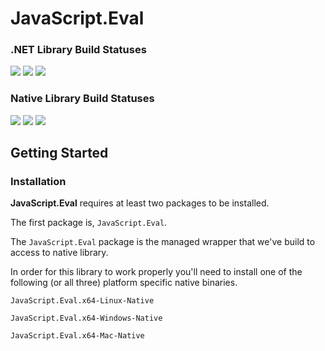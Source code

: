 # JavaScript.Eval

### .NET Library Build Statuses

![](https://github.com/tombatron/JavaScript.Eval/actions/workflows/linux-dotnet.yml/badge.svg)
![](https://github.com/tombatron/JavaScript.Eval/actions/workflows/windows-dotnet.yml/badge.svg)
![](https://github.com/tombatron/JavaScript.Eval/actions/workflows/macos-dotnet.yml/badge.svg)

### Native Library Build Statuses

![](https://github.com/tombatron/JavaScript.Eval/actions/workflows/rust-linux.yml/badge.svg)
![](https://github.com/tombatron/JavaScript.Eval/actions/workflows/rust-windows.yml/badge.svg)
![](https://github.com/tombatron/JavaScript.Eval/actions/workflows/rust-mac.yml/badge.svg)

## Getting Started

### Installation

**JavaScript.Eval** requires at least two packages to be installed. 

The first package is, `JavaScript.Eval`.

The `JavaScript.Eval` package is the managed wrapper that we've build to access to native library. 

In order for this library to work properly you'll need to install one of the following (or all three) platform specific native binaries. 

`JavaScript.Eval.x64-Linux-Native`

`JavaScript.Eval.x64-Windows-Native`

`JavaScript.Eval.x64-Mac-Native`
